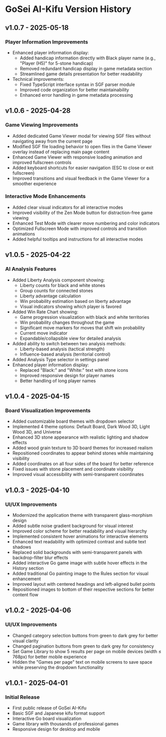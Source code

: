 # GoSei AI-Kifu Version History

## v1.0.7 - 2025-05-18

### Player Information Improvements
- Enhanced player information display:
  - Added handicap information directly with Black player name (e.g., "Player (H5)" for 5-stone handicap)
  - Removed redundant handicap display in game metadata section
  - Streamlined game details presentation for better readability
- Technical improvements:
  - Fixed TypeScript interface syntax in SGF parser module
  - Improved code organization for better maintainability
  - Enhanced error handling in game metadata processing

## v1.0.6 - 2025-04-28

### Game Viewing Improvements
- Added dedicated Game Viewer modal for viewing SGF files without navigating away from the current page
- Modified SGF file loading behavior to open files in the Game Viewer overlay instead of replacing main page content
- Enhanced Game Viewer with responsive loading animation and improved fullscreen controls
- Added keyboard shortcuts for easier navigation (ESC to close or exit fullscreen)
- Improved transitions and visual feedback in the Game Viewer for a smoother experience

### Interactive Mode Enhancements 
- Added clear visual indicators for all interactive modes
- Improved visibility of the Zen Mode button for distraction-free game viewing
- Enhanced Test Mode with clearer move numbering and color indicators
- Optimized Fullscreen Mode with improved controls and transition animations
- Added helpful tooltips and instructions for all interactive modes

## v1.0.5 - 2025-04-22

### AI Analysis Features
- Added Liberty Analysis component showing:
  - Liberty counts for black and white stones
  - Group counts for connected stones
  - Liberty advantage calculation
  - Win probability estimation based on liberty advantage
  - Visual indicators showing which player is favored
- Added Win Rate Chart showing:
  - Game progression visualization with black and white territories
  - Win probability changes throughout the game
  - Significant move markers for moves that shift win probability
  - Current move indicator
  - Expandable/collapsible view for detailed analysis
- Added ability to switch between two analysis methods:
  - Liberty-based analysis (tactical strength)
  - Influence-based analysis (territorial control)
- Added Analysis Type selector in settings panel
- Enhanced player information display:
  - Replaced "Black:" and "White:" text with stone icons
  - Improved responsive design for player names
  - Better handling of long player names

## v1.0.4 - 2025-04-15

### Board Visualization Improvements
- Added customizable board themes with dropdown selector
- Implemented 4 theme options: Default Board, Dark Wood 3D, Light Wood 3D, and Universe
- Enhanced 3D stone appearance with realistic lighting and shadow effects
- Added wood grain texture to 3D board themes for increased realism
- Repositioned coordinates to appear behind stones while maintaining visibility
- Added coordinates on all four sides of the board for better reference
- Fixed issues with stone placement and coordinate visibility
- Improved visual accessibility with semi-transparent coordinates

## v1.0.3 - 2025-04-10

### UI/UX Improvements
- Modernized the application theme with transparent glass-morphism design
- Added subtle noise gradient background for visual interest
- Improved color scheme for better readability and visual hierarchy
- Implemented consistent hover animations for interactive elements
- Enhanced text readability with optimized contrast and subtle text shadows
- Replaced solid backgrounds with semi-transparent panels with backdrop-filter blur effects
- Added interactive Go game image with subtle hover effects in the History section
- Added traditional Go painting image to the Rules section for visual enhancement
- Improved layout with centered headings and left-aligned bullet points
- Repositioned images to bottom of their respective sections for better content flow

## v1.0.2 - 2025-04-06

### UI/UX Improvements
- Changed category selection buttons from green to dark grey for better visual clarity
- Changed pagination buttons from green to dark grey for consistency
- Set Game Library to show 5 results per page on mobile devices (width ≤ 768px) for better mobile experience
- Hidden the "Games per page" text on mobile screens to save space while preserving the dropdown functionality

## v1.0.1 - 2025-04-01

### Initial Release
- First public release of GoSei AI-Kifu
- Basic SGF and Japanese kifu format support
- Interactive Go board visualization
- Game library with thousands of professional games
- Responsive design for desktop and mobile 